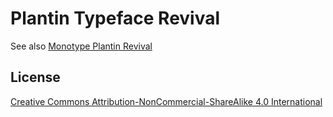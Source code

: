 # Plantin Typeface Revival

See also [Monotype Plantin Revival](http://brigitteschuster.com/monotype-plantin-revival)

## License
[Creative Commons Attribution-NonCommercial-ShareAlike 4.0 International](https://creativecommons.org/licenses/by-nc-sa/4.0/)
